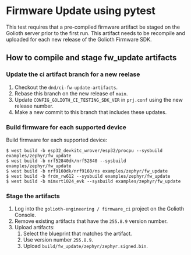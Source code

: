 # Firmware Update using pytest

This test requires that a pre-compiled firmware artifact be staged on
the Golioth server prior to the first run. This artifact needs
to be recompile and uploaded for each new release of the Golioth
Firmware SDK.

## How to compile and stage fw_update artifacts

### Update the ci artifact branch for a new reelase
1. Checkout the `dnd/ci-fw-update-artifacts`.
2. Rebase this branch on the new release of `main`.
3. Update `CONFIG_GOLIOTH_CI_TESTING_SDK_VER` in `prj.conf` using the
   new release number.
4. Make a new commit to this branch that includes these updates.

### Build firmware for each supported device

Build firmware for each supported device:

```
$ west build -b esp32_devkitc_wrover/esp32/procpu --sysbuild examples/zephyr/fw_update
$ west build -b nrf52840dk/nrf52840 --sysbuild examples/zephyr/fw_update
$ west build -b nrf9160dk/nrf9160/ns examples/zephyr/fw_update
$ west build -b frdm_rw612 --sysbuild examples/zephyr/fw_update
$ west build -b mimxrt1024_evk --sysbuild examples/zephyr/fw_update
```

### Stage the artifacts

1. Log into the `golioth-engineering / firmware_ci` project on the
   Golioth Console.
2. Remove existing artifacts that have the `255.8.9` version number.
3. Upload artifacts:
    1. Select the blueprint that matches the artifact.
    2. Use version number `255.8.9`.
    3. Upload `build/fw_update/zephyr/zephyr.signed.bin`.
